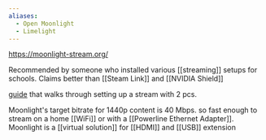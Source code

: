 ```yaml
---
aliases:
  - Open Moonlight
  - Limelight
---
```


https://moonlight-stream.org/

Recommended by someone who installed various [[streaming]] setups for schools.
Claims better than [[Steam Link]] and [[NVIDIA Shield]]

[guide](https://evanw.com/how-to-stream-games-from-your-gaming-pc-to-any-device-in-your-home/) that walks through setting up a stream with 2 pcs.

Moonlight's target bitrate for 1440p content is 40 Mbps. so fast enough to stream on a home [[WiFi]] or with a [[Powerline Ethernet Adapter]].
Moonlight is a [[virtual solution]] for [[HDMI]] and [[USB]] extension